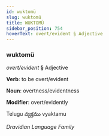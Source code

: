 ```yaml
---
id: wuktomü
slug: wuktomü
title: WUKTOMÜ
sidebar_position: 754
hoverText: overt/evident § Adjective
---
```


### wuktomü

*overt/evident* **§** Adjective

**Verb**: to be overt/evident

**Noun**: overtness/evidentness

**Modifier**: overt/evidently

Telugu వ్యక్తము vyaktamu 

*Dravidian Language Family*